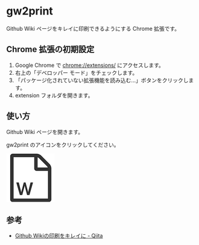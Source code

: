 # gw2print

Github Wiki ページをキレイに印刷できるようにする Chrome 拡張です。

## Chrome 拡張の初期設定

1. Google Chrome で [chrome://extensions/](chrome://extensions/) にアクセスします。
1. 右上の「デベロッパー モード」をチェックします。
1. 「パッケージ化されていない拡張機能を読み込む...」ボタンをクリックします。
1. extension フォルダを開きます。

## 使い方

Github Wiki ページを開きます。

gw2print のアイコンをクリックしてください。

![icon.png](https://raw.githubusercontent.com/ko31/gw2print/master/icon.png)

## 参考

* [Github Wikiの印刷をキレイに - Qiita](http://qiita.com/htkymtks/items/63decc78dbd14f7fc860)

